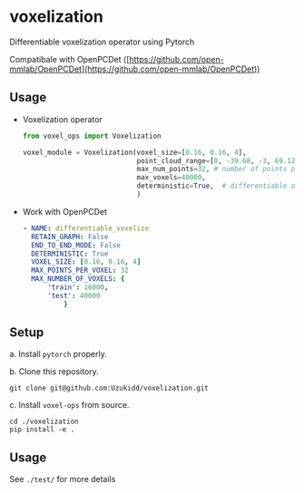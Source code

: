 # voxelization

Differentiable voxelization operator using Pytorch

Compatibale with OpenPCDet ([https://github.com/open-mmlab/OpenPCDet](https://github.com/open-mmlab/OpenPCDet))

## Usage

* Voxelization operator
  ```python
  from voxel_ops import Voxelization

  voxel_module = Voxelization(voxel_size=[0.16, 0.16, 4],
                              point_cloud_range=[0, -39.68, -3, 69.12, 39.68, 1],
                              max_num_points=32, # number of points per voxel
                              max_voxels=40000,
                              deterministic=True,  # differentiable only if deterministic==True
                              )
  ```
* Work with OpenPCDet
  ```yaml
  - NAME: differentiable_voxelize
  	RETAIN_GRAPH: False
  	END_TO_END_MODE: False
  	DETERMINISTIC: True
  	VOXEL_SIZE: [0.16, 0.16, 4]
  	MAX_POINTS_PER_VOXEL: 32
  	MAX_NUMBER_OF_VOXELS: {
  		'train': 16000,
  		'test': 40000
            }
  ```

## Setup

a. Install  `pytorch` properly.

b. Clone this repository.

```shell
git clone git@github.com:Uzukidd/voxelization.git
```

c. Install `voxel-ops` from source.

```shell
cd ./voxelization
pip install -e .
```

## Usage

See `./test/` for more details

